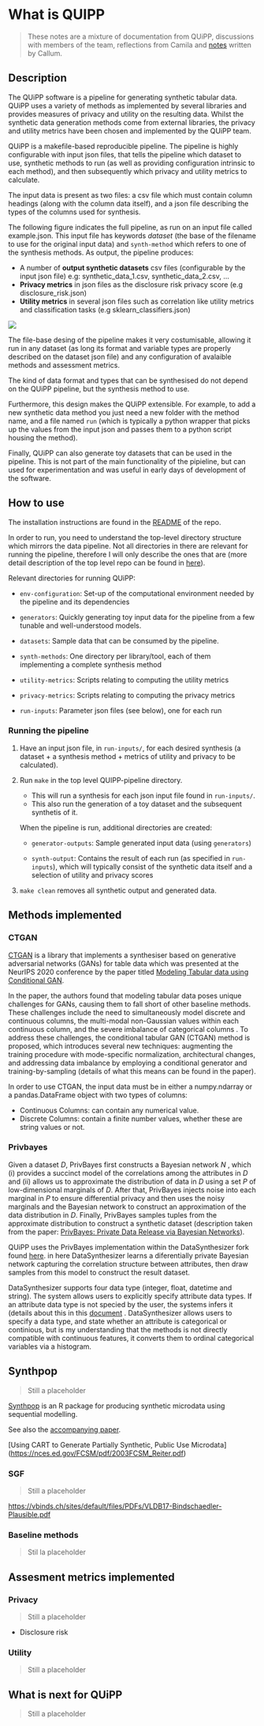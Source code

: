 # What is QUIPP

> These notes are a mixture of documentation from QUiPP, discussions with members of the team, reflections from Camila and [notes](https://hackmd.io/tpy3YfaARPWYLA7Rle_5yQ) written by Callum.

## Description

The QUiPP software is a pipeline for generating synthetic tabular data. QUiPP uses a variety of methods as implemented by several libraries and provides measures of privacy and utility on the resulting data. Whilst the synthetic data generation methods come from external libraries, the privacy and utility metrics have been chosen and implemented by the QUiPP team. 

QUiPP is a makefile-based reproducible pipeline. The pipeline is highly configurable with input json files, that tells the pipeline which dataset to use, synthetic methods to run (as well as providing configuration intrinsic to each method), and then subsequently which privacy and utility metrics to calculate.

The input data is present as two files: a csv file which must contain column headings (along with the column data itself), and a json file describing the types of the columns used for synthesis.

The following figure indicates the full pipeline, as run on an input file called example.json. This input file has keywords *dataset* (the base of the filename to use for the original input data) and `synth-method` which refers to one of the synthesis methods. As output, the pipeline produces:

- A number of **output synthetic datasets** csv files (configurable by the input json file) e.g: synthetic_data_1.csv, synthetic_data_2.csv, ...
- **Privacy metrics** in json files as the disclosure risk privacy score (e.g disclosure_risk.json)
- **Utility metrics** in several json files such as correlation like utility metrics and classification tasks (e.g sklearn_classifiers.json)

![](https://i.imgur.com/rfSyvd1.png)

The file-base desing of the pipeline makes it very costumisable, allowing it run in any dataset (as long its format and variable types are properly described on the dataset json file) and any configuration of avalaible methods and assessment metrics. 

The kind of data format and types that can be synthesised do not depend on the QUiPP pipeline, but the synthesis method to use. 

Furthermore, this design makes the QUiPP extensible. For example, to add a new synthetic data method you just need a new folder with the method name, and a file named `run` (which is typically a python wrapper that picks up the values from the input json and passes them to a python script housing the method). 

Finally, QUiPP can also generate toy datasets that can be used in the pipeline.  This is not part of the main functionality of the pipieline, but can used for experimentation and was useful in early days of development of the software.      

## How to use

The installation instructions are found in the [README](https://github.com/alan-turing-institute/QUIPP-pipeline#local-installation) of the repo. 

In order to run, you need to understand the top-level directory structure which mirrors the data pipeline. Not all directories in there are relevant for running the pipeline, therefore I will only describe the ones that are (more detail description of the top level repo can be found in [here](https://github.com/alan-turing-institute/QUIPP-pipeline#top-level-directory-contents)).

Relevant directories for running QUiPP: 

 - `env-configuration`: Set-up of the computational environment needed
   by the pipeline and its dependencies

 - `generators`: Quickly generating toy input data for the pipeline from a
   few tunable and well-understood models.

 - `datasets`: Sample data that can be consumed by the pipeline.


 - `synth-methods`: One directory per library/tool, each of them
   implementing a complete synthesis method

 - `utility-metrics`: Scripts relating to computing the utility
   metrics

 - `privacy-metrics`: Scripts relating to computing the privacy
   metrics

 - `run-inputs`: Parameter json files (see below), one for each run


### Running the pipeline

1. Have an input json file, in `run-inputs/`, for each desired synthesis (a dataset + a synthesis method + metrics of utility and privacy to be calculated).

2. Run `make` in the top level QUIPP-pipeline directory.
    -  This will run a synthesis for each json input file found in `run-inputs/`.  
    -  This also run the generation of a toy dataset and the subsequent synthetis of it. 

    When the pipeline is run, additional directories are created:

     - `generator-outputs`: Sample generated input data (using
   `generators`)

     - `synth-output`: Contains the result of each run (as specified in
   `run-inputs`), which will typically consist of the synthetic data
   itself and a selection of utility and privacy scores

3. `make clean` removes all synthetic output and generated data.
## Methods implemented

### CTGAN


[CTGAN](https://pypi.org/project/ctgan/) is a library that implements a synthesiser based on generative adversarial networks (GANs) for table data which was presented at the NeurIPS 2020 conference by the paper titled [Modeling Tabular data using Conditional GAN](https://arxiv.org/abs/1907.00503).

In the paper, the authors found that modeling tabular data poses unique challenges for GANs, causing them to fall short
of other baseline methods. These challenges include the need to simultaneously model discrete and continuous columns, the multi-modal non-Gaussian values within each continuous
column, and the severe imbalance of categorical columns .
To address these challenges, the conditional tabular GAN (CTGAN) method is proposed, which introduces several new techniques: augmenting the training procedure with mode-specific normalization, architectural changes, and addressing data imbalance by employing a conditional generator and training-by-sampling (details of what this means can be found in the paper).

In order to use CTGAN, the input data must be in either a numpy.ndarray or a pandas.DataFrame object with two types of columns:

- Continuous Columns: can contain any numerical value.
- Discrete Columns: contain a finite number values, whether these are string values or not.


### Privbayes


Given a dataset *D*, PrivBayes first constructs a Bayesian network *N* , which (i) provides a succinct model of the correlations among the attributes in *D* and (ii) allows us to approximate the distribution of data in *D* using a set *P* of low-dimensional marginals of *D*. After that, PrivBayes injects noise into each marginal in *P* to ensure differential privacy and then uses the noisy marginals and the Bayesian network to construct an approximation of the data distribution in *D*. Finally, PrivBayes samples
tuples from the approximate distribution to construct a synthetic dataset (description taken from the paper: [PrivBayes: Private Data Release via Bayesian Networks](https://dl.acm.org/doi/10.1145/3134428)). 

QUiPP uses the PrivBayes implementation within the DataSynthesizer fork found [here](https://github.com/gmingas/DataSynthesizer). in here DataSynthesizer learns a diferentially private Bayesian network capturing the correlation structure between attributes, then draw samples from this model to construct the result dataset. 

DataSynthesizer supports four data type (integer, float, datetime and string). The system allows users to explicitly specify attribute data types. If an attribute data type is not specied by the user, the systems infers it (details about this in  this [document]( https://github.com/gmingas/DataSynthesizer/blob/master/docs/cr-datasynthesizer-privacy.pdf) . DataSynthesizer
allows users to specify a data type, and state whether an
attribute is categorical or continious, but is my understanding that the methods is not directly compatible with continuous features, it converts them to ordinal categorical variables via a histogram.


## Synthpop 

> Still a placeholder

[Synthpop](https://CRAN.R-project.org/package=synthpop) is an R package for producing synthetic
microdata using sequential modelling. 

See also the [accompanying paper](https://www.jstatsoft.org/article/view/v074i11).

[Using CART to Generate Partially Synthetic, Public Use Microdata] (https://nces.ed.gov/FCSM/pdf/2003FCSM_Reiter.pdf)


### SGF
> Still a placeholder

https://vbinds.ch/sites/default/files/PDFs/VLDB17-Bindschaedler-Plausible.pdf

### Baseline methods

> Stil la placeholder

## Assesment metrics implemented

### Privacy 

> Still a placeholder

- Disclosure risk

### Utility

> Still a placeholder

## What is next for QUiPP

> Still a placeholder
